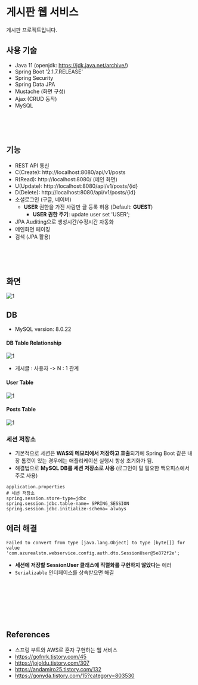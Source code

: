 # 게시판 웹 서비스
게시판 프로젝트입니다.

## 사용 기술

- Java 11 (openjdk: https://jdk.java.net/archive/)
- Spring Boot '2.1.7.RELEASE'
- Spring Security
- Spring Data JPA
- Mustache (화면 구성)
- Ajax (CRUD 동작)
- MySQL

<br/>
<br/>
<br/>

## 기능

- REST API 통신
- C(Create): http://localhost:8080/api/v1/posts
- R(Read): http://localhost:8080/ (메인 화면)
- U(Update): http://localhost:8080/api/v1/posts/{id}
- D(Delete): http://localhost:8080/api/v1/posts/{id}
- 소셜로그인 (구글, 네이버)
    - **USER** 권한을 가진 사람만 글 등록 허용 (Default: **GUEST**)
        - **USER 권한 주기**: update user set 'USER';
- JPA Auditing으로 생성시간/수정시간 자동화
- 메인화면 페이징
- 검색 (JPA 활용)

<br/>
<br/>
<br/>

## 화면

![1](https://user-images.githubusercontent.com/55525868/117652278-ef87d280-b1cd-11eb-8ee1-b912fbf8293e.PNG)

## DB

- MySQL version: 8.0.22

#### DB Table Relationship

![1](https://user-images.githubusercontent.com/55525868/117635388-b7c35f80-b1ba-11eb-8eec-f0ace1eb8605.PNG)

- 게시글 : 사용자 -> N : 1 관계

#### User Table

![1](https://user-images.githubusercontent.com/55525868/117634749-32d84600-b1ba-11eb-8a33-ab045420d491.PNG)

#### Posts Table

![1](https://user-images.githubusercontent.com/55525868/117635236-98c4cd80-b1ba-11eb-9482-4eb65faae764.PNG)

### 세션 저장소

- 기본적으로 세션은 **WAS의 메모리에서 저장하고 호출**되기에 Spring Boot 같은 내장 톰캣이 있는 경우에는 애플리케이션 실행시 항상 초기화가 됨.
- 해결법으로 **MySQL DB를 세션 저장소로 사용** (로그인이 덜 필요한 백오피스에서 주로 사용)

```
application.properties
# 세션 저장소
spring.session.store-type=jdbc
spring.session.jdbc.table-name= SPRING_SESSION
spring.session.jdbc.initialize-schema= always
```

## 에러 해결

```
Failed to convert from type [java.lang.Object] to type [byte[]] for value 'com.azurealstn.webservice.config.auth.dto.SessionUser@5e872f2e';
```

- **세션에 저장할 SessionUser 클래스에 직렬화를 구현하지 않았다**는 에러
- `Serializable` 인터페이스를 상속받으면 해결

<br/>
<br/>
<br/>
<br/>
<br/>
<br/>

## References

- 스프링 부트와 AWS로 혼자 구현하는 웹 서비스
- https://gofnrk.tistory.com/45
- https://jojoldu.tistory.com/307
- https://andamiro25.tistory.com/132
- https://gonyda.tistory.com/15?category=803530